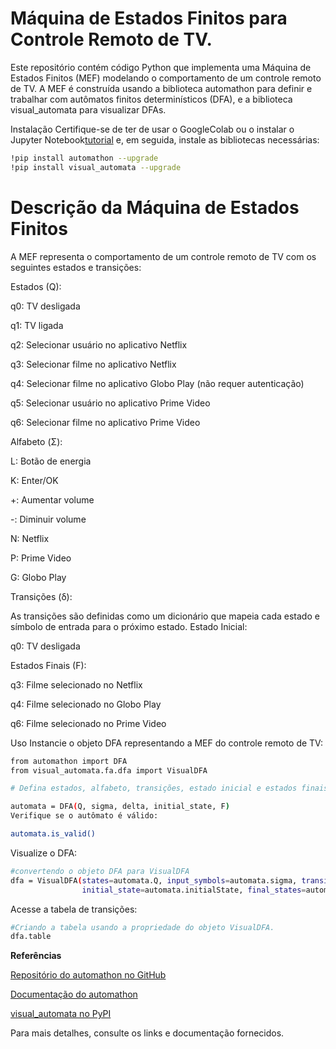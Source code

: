 # Máquina de Estados Finitos para Controle Remoto de TV.
Este repositório contém código Python que implementa uma Máquina de Estados Finitos (MEF) modelando o comportamento de um controle remoto de TV. A MEF é construída usando a biblioteca automathon para definir e trabalhar com autômatos finitos determinísticos (DFA), e a biblioteca visual_automata para visualizar DFAs.

Instalação
Certifique-se de ter de usar o GoogleColab ou o instalar o Jupyter Notebook[tutorial](https://jupyter.org/install) e, em seguida, instale as bibliotecas necessárias:

```bash
!pip install automathon --upgrade
!pip install visual_automata --upgrade
```

# Descrição da Máquina de Estados Finitos
A MEF representa o comportamento de um controle remoto de TV com os seguintes estados e transições:

Estados (Q):

q0: TV desligada

q1: TV ligada

q2: Selecionar usuário no aplicativo Netflix

q3: Selecionar filme no aplicativo Netflix

q4: Selecionar filme no aplicativo Globo Play (não requer autenticação)

q5: Selecionar usuário no aplicativo Prime Video

q6: Selecionar filme no aplicativo Prime Video

Alfabeto (Σ):

L: Botão de energia

K: Enter/OK

+: Aumentar volume

-: Diminuir volume

N: Netflix

P: Prime Video

G: Globo Play

Transições (δ):

As transições são definidas como um dicionário que mapeia cada estado e símbolo de entrada para o próximo estado.
Estado Inicial:

q0: TV desligada

Estados Finais (F):

q3: Filme selecionado no Netflix

q4: Filme selecionado no Globo Play

q6: Filme selecionado no Prime Video

Uso
Instancie o objeto DFA representando a MEF do controle remoto de TV:

```bash
from automathon import DFA
from visual_automata.fa.dfa import VisualDFA

# Defina estados, alfabeto, transições, estado inicial e estados finais
```
```bash
automata = DFA(Q, sigma, delta, initial_state, F)
Verifique se o autômato é válido:
```
```bash
automata.is_valid()
```
Visualize o DFA:

```bash
#convertendo o objeto DFA para VisualDFA
dfa = VisualDFA(states=automata.Q, input_symbols=automata.sigma, transitions=automata.delta,
                initial_state=automata.initialState, final_states=automata.F)
```
Acesse a tabela de transições:


```bash
#Criando a tabela usando a propriedade do objeto VisualDFA.
dfa.table
```
**Referências**

[Repositório do automathon no GitHub](https://github.com/rohaquinlop/automathon)

[Documentação do automathon](https://rohaquinlop.github.io/automathon/)

[visual_automata no PyPI](https://pypi.org/project/visual-automata/)

Para mais detalhes, consulte os links e documentação fornecidos.
